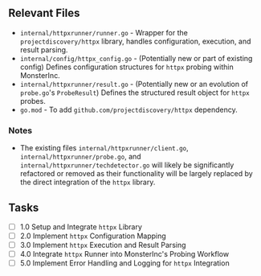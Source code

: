 ## Relevant Files

- `internal/httpxrunner/runner.go` - Wrapper for the `projectdiscovery/httpx` library, handles configuration, execution, and result parsing.
- `internal/config/httpx_config.go` - (Potentially new or part of existing config) Defines configuration structures for `httpx` probing within MonsterInc.
- `internal/httpxrunner/result.go` - (Potentially new or an evolution of `probe.go`'s `ProbeResult`) Defines the structured result object for `httpx` probes.
- `go.mod` - To add `github.com/projectdiscovery/httpx` dependency.

### Notes

- The existing files `internal/httpxrunner/client.go`, `internal/httpxrunner/probe.go`, and `internal/httpxrunner/techdetector.go` will likely be significantly refactored or removed as their functionality will be largely replaced by the direct integration of the `httpx` library.

## Tasks

- [ ] 1.0 Setup and Integrate `httpx` Library
- [ ] 2.0 Implement `httpx` Configuration Mapping
- [ ] 3.0 Implement `httpx` Execution and Result Parsing
- [ ] 4.0 Integrate `httpx` Runner into MonsterInc's Probing Workflow
- [ ] 5.0 Implement Error Handling and Logging for `httpx` Integration 